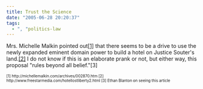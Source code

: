 ```yaml
---
title: Trust the Science
date: "2005-06-28 20:20:37"
tags:
  - ", "politics-law
---
```

<p>Mrs. Michelle Malkin pointed out<a href="http://michellemalkin.com/archives/002870.htm">[1]</a> that there seems to be a drive to use the newly expanded eminent domain power to build a hotel on Justice Souter's land.<a href="http://www.freestarmedia.com/hotellostliberty2.html">[2]</a>  I do not know if this is an elaborate prank or not, but either way, this proposal "rules beyond all belief."[3] </p>


<font size="-2">
[1] http://michellemalkin.com/archives/002870.htm
[2] http://www.freestarmedia.com/hotellostliberty2.html
[3] Ethan Blanton on seeing this article
</font>

